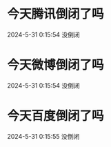 # 今天腾讯倒闭了吗

2024-5-31 0:15:54 没倒闭

# 今天微博倒闭了吗

2024-5-31 0:15:54 没倒闭

# 今天百度倒闭了吗

2024-5-31 0:15:55 没倒闭


